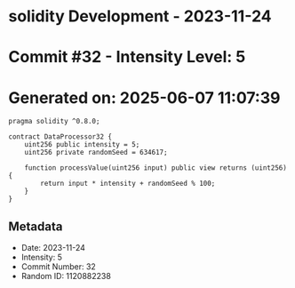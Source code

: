 ﻿# solidity Development - 2023-11-24
# Commit #32 - Intensity Level: 5
# Generated on: 2025-06-07 11:07:39
```solidity
pragma solidity ^0.8.0;

contract DataProcessor32 {
    uint256 public intensity = 5;
    uint256 private randomSeed = 634617;

    function processValue(uint256 input) public view returns (uint256) {
        return input * intensity + randomSeed % 100;
    }
}
```
## Metadata
- Date: 2023-11-24
- Intensity: 5
- Commit Number: 32
- Random ID: 1120882238
